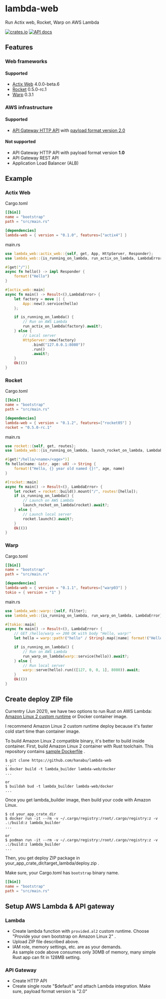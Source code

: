 # lambda-web

Run Actix web, Rocket, Warp on AWS Lambda

[![crates.io](https://img.shields.io/crates/v/lambda-web?label=latest)](https://crates.io/crates/lambda-web)
[![API docs](https://docs.rs/lambda-web/badge.svg)](https://docs.rs/lambda-web)

## Features

### Web frameworks

#### Supported

* [Actix Web](https://crates.io/crates/actix-web/4.0.0-beta.6) 4.0.0-beta.6
* [Rocket](https://crates.io/crates/rocket/0.5.0-rc.1) 0.5.0-rc.1
* [Warp](https://crates.io/crates/warp) 0.3.1

### AWS infrastructure

#### Supported

* [API Gateway HTTP API](https://docs.aws.amazon.com/apigateway/latest/developerguide/http-api.html) with [payload format version 2.0](https://docs.aws.amazon.com/apigateway/latest/developerguide/http-api-develop-integrations-lambda.html#2.0)

#### Not supported

* API Gateway HTTP API with payload format version **1.0**
* API Gateway REST API
* Application Load Balancer (ALB)

## Example

### Actix Web

Cargo.toml

```toml
[[bin]]
name = "bootstrap"
path = "src/main.rs"

[dependencies]
lambda-web = { version = "0.1.0", features=["actix4"] }
```

main.rs

```rust
use lambda_web::actix_web::{self, get, App, HttpServer, Responder};
use lambda_web::{is_running_on_lambda, run_actix_on_lambda, LambdaError};

#[get("/")]
async fn hello() -> impl Responder {
    format!("Hello")
}

#[actix_web::main]
async fn main() -> Result<(),LambdaError> {
    let factory = move || {
        App::new().service(hello)
    };

    if is_running_on_lambda() {
        // Run on AWS Lambda
        run_actix_on_lambda(factory).await?;
    } else {
        // Local server
        HttpServer::new(factory)
            .bind("127.0.0.1:8080")?
            .run()
            .await?;
    }
    Ok(())
}
```

### Rocket

Cargo.toml

```toml
[[bin]]
name = "bootstrap"
path = "src/main.rs"

[dependencies]
lambda-web = { version = "0.1.2", features=["rocket05"] }
rocket = "0.5.0-rc.1"
```

main.rs

```rust
use rocket::{self, get, routes};
use lambda_web::{is_running_on_lambda, launch_rocket_on_lambda, LambdaError};

#[get("/hello/<name>/<age>")]
fn hello(name: &str, age: u8) -> String {
    format!("Hello, {} year old named {}!", age, name)
}

#[rocket::main]
async fn main() -> Result<(), LambdaError> {
    let rocket = rocket::build().mount("/", routes![hello]);
    if is_running_on_lambda() {
        // Launch on AWS Lambda
        launch_rocket_on_lambda(rocket).await?;
    } else {
        // Launch local server
        rocket.launch().await?;
    }
    Ok(())
}
```

### Warp

Cargo.toml

```toml
[[bin]]
name = "bootstrap"
path = "src/main.rs"

[dependencies]
lambda-web = { version = "0.1.1", features=["warp03"] }
tokio = { version = "1" }
```

main.rs

```rust
use lambda_web::warp::{self, Filter};
use lambda_web::{is_running_on_lambda, run_warp_on_lambda, LambdaError};

#[tokio::main]
async fn main() -> Result<(), LambdaError> {
    // GET /hello/warp => 200 OK with body "Hello, warp!"
    let hello = warp::path!("hello" / String).map(|name| format!("Hello, {}", name));

    if is_running_on_lambda() {
        // Run on AWS Lambda
        run_warp_on_lambda(warp::service(hello)).await?;
    } else {
        // Run local server
        warp::serve(hello).run(([127, 0, 0, 1], 8080)).await;
    }
    Ok(())
}
```

## Create deploy ZIP file

Currentry (Jun 2021), we have two options to run Rust on AWS Lambda: [Amazon Linux 2 custom runtime](https://docs.aws.amazon.com/lambda/latest/dg/runtimes-custom.html) or Docker container image.

I recommend Amazon Linux 2 custom runtime deploy because it's faster cold start time than container image.

To build Amazon Linux 2 compatible binary, it's better to build inside container. First, build Amazon Linux 2 container with Rust toolchain. This repository contains [sample Dockerfile](https://github.com/hanabu/lambda-web/blob/main/docker/Dockerfile) .

```console
$ git clone https://github.com/hanabu/lambda-web
...
$ docker build -t lambda_builder lambda-web/docker
...

or
$ buildah bud -t lambda_builder lambda-web/docker
...
```

Once you get lambda\_builder image, then build your code with Amazon Linux.

```console
$ cd your_app_crate_dir
$ docker run -it --rm -v ~/.cargo/registry:/root/.cargo/registry:z -v .:/build:z lambda_builder
...

or
$ podman run -it --rm -v ~/.cargo/registry:/root/.cargo/registry:z -v .:/build:z lambda_builder
...
```

Then, you get deploy ZIP package in your\_app\_crate\_dir/target\_lambda/deploy.zip .

Make sure, your Cargo.toml has `bootstrap` binary name.

```toml
[[bin]]
name = "bootstrap"
path = "src/main.rs"
```

## Setup AWS Lambda & API gateway

### Lambda

* Create lambda function with `provided.al2` custom runtime. Choose "Provide your own bootstrap on Amazon Linux 2" .
* Upload ZIP file described above.
* IAM role, memory settings, etc. are as your demands. \
  As sample code above consumes only 30MB of memory, many simple Rust app can fit in 128MB setting.

### API Gateway

* Create HTTP API
* Create single route "$default" and attach Lambda integration. Make sure, payload format version is "2.0"
